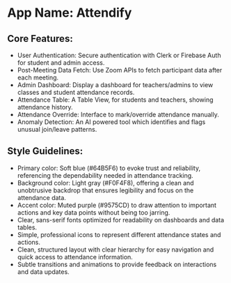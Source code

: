 # **App Name**: Attendify

## Core Features:

- User Authentication: Secure authentication with Clerk or Firebase Auth for student and admin access.
- Post-Meeting Data Fetch: Use Zoom APIs to fetch participant data after each meeting.
- Admin Dashboard: Display a dashboard for teachers/admins to view classes and student attendance records.
- Attendance Table: A Table View, for students and teachers, showing attendance history.
- Attendance Override: Interface to mark/override attendance manually.
- Anomaly Detection: An AI powered tool which identifies and flags unusual join/leave patterns.

## Style Guidelines:

- Primary color: Soft blue (#64B5F6) to evoke trust and reliability, referencing the dependability needed in attendance tracking.
- Background color: Light gray (#F0F4F8), offering a clean and unobtrusive backdrop that ensures legibility and focus on the attendance data.
- Accent color: Muted purple (#9575CD) to draw attention to important actions and key data points without being too jarring.
- Clear, sans-serif fonts optimized for readability on dashboards and data tables.
- Simple, professional icons to represent different attendance states and actions.
- Clean, structured layout with clear hierarchy for easy navigation and quick access to attendance information.
- Subtle transitions and animations to provide feedback on interactions and data updates.